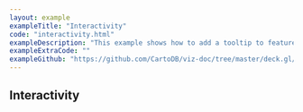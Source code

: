 ```yaml
---
layout: example
exampleTitle: "Interactivity"
code: "interactivity.html"
exampleDescription: "This example shows how to add a tooltip to features."
exampleExtraCode: ""
exampleGithub: "https://github.com/CartoDB/viz-doc/tree/master/deck.gl/examples/scripting/basic-examples/interactivity.html"
---
```


## Interactivity